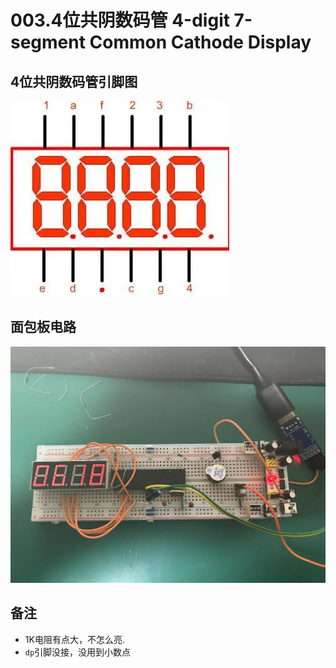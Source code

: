 # 003.4位共阴数码管 4-digit 7-segment Common Cathode Display

## 4位共阴数码管引脚图

![引脚图](image-1.png)

## 面包板电路

![alt text](64ff2311ccb25b22c28720a2dd23723.jpg)

## 备注

- 1K电阻有点大，不怎么亮.
- `dp`引脚没接，没用到小数点